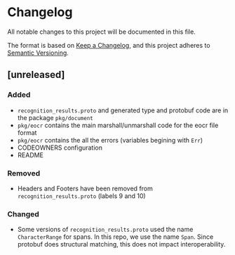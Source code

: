 # Changelog

All notable changes to this project will be documented in this file.

The format is based on [Keep a Changelog](https://keepachangelog.com/en/1.0.0/),
and this project adheres to [Semantic Versioning](https://semver.org/spec/v2.0.0.html).

## [unreleased]

### Added

- `recognition_results.proto` and generated type and protobuf code are in the package `pkg/document`
- `pkg/eocr` contains the main marshall/unmarshall code for the eocr file format
- `pkg/eocr` contains the all the errors (variables begining with `Err`)
- CODEOWNERS configuration
- README

### Removed

- Headers and Footers have been removed from `recognition_results.proto` (labels 9 and 10)

### Changed

- Some versions of `recognition_results.proto` used the name `CharacterRange` for spans. In this repo, we use the name `Span`. Since protobuf does structural matching, this does not impact interoperability.
